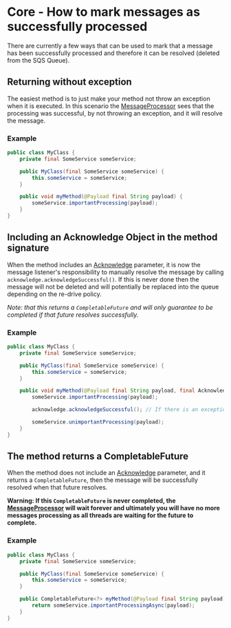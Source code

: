 # Core - How to mark messages as successfully processed

There are currently a few ways that can be used to mark that a message has been successfully processed and therefore it can be resolved (deleted from the
SQS Queue).

## Returning without exception

The easiest method is to just make your method not throw an exception when it is executed. In this scenario the
[MessageProcessor](../../../api/src/main/java/com/jashmore/sqs/processor/MessageProcessor.java) sees that the processing was successful, by not throwing
an exception, and it will resolve the message.

### Example

```java
public class MyClass {
    private final SomeService someService;

    public MyClass(final SomeService someService) {
        this.someService = someService;
    }

    public void myMethod(@Payload final String payload) {
        someService.importantProcessing(payload);
    }
}
```

## Including an Acknowledge Object in the method signature

When the method includes an [Acknowledge](../../../api/src/main/java/com/jashmore/sqs/processor/argument/Acknowledge.java) parameter,
it is now the message listener's responsibility to manually resolve the message by calling
`acknowledge.acknowledgeSuccessful()`. If this is never done then the message will not be deleted and will potentially be replaced into the queue
depending on the re-drive policy.

_Note: that this returns a `CompletableFuture` and will only guarantee to be completed if that future resolves successfully._

### Example

```java
public class MyClass {
    private final SomeService someService;

    public MyClass(final SomeService someService) {
        this.someService = someService;
    }

    public void myMethod(@Payload final String payload, final Acknowledge acknowledge) {
        someService.importantProcessing(payload);

        acknowledge.acknowledgeSuccessful(); // If there is an exception thrown from now on the message will still be a success

        someService.unimportantProcessing(payload);
    }
}
```

## The method returns a CompletableFuture

When the method does not include an [Acknowledge](../../../api/src/main/java/com/jashmore/sqs/processor/argument/Acknowledge.java)
parameter, and it returns a `CompletableFuture`, then the message will be successfully resolved when that future resolves.

**Warning: If this `CompletableFuture` is never completed, the [MessageProcessor](../../../api/src/main/java/com/jashmore/sqs/processor/MessageProcessor.java)
will wait forever and ultimately you will have no more messages processing as all threads are waiting for the future to complete.**

### Example

```java
public class MyClass {
    private final SomeService someService;

    public MyClass(final SomeService someService) {
        this.someService = someService;
    }

    public CompletableFuture<?> myMethod(@Payload final String payload) {
        return someService.importantProcessingAsync(payload);
    }
}
```
